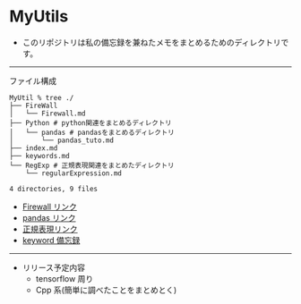 # MyUtils

- このリポジトリは私の備忘録を兼ねたメモをまとめるためのディレクトリです。

---

ファイル構成

```shell
MyUtil % tree ./
├── FireWall
│   └── Firewall.md
├── Python # python関連をまとめるディレクトリ
│   └── pandas # pandasをまとめるディレクトリ
│       └── pandas_tuto.md
├── index.md
├── keywords.md
└── RegExp # 正規表現関連をまとめたディレクトリ
    └── regularExpression.md

4 directories, 9 files
```

- [Firewall リンク](https://puppies-jp.github.io/MyUtils/FireWall/Firewall)
- [pandas リンク](https://puppies-jp.github.io/MyUtils/Python/pandas/pandas_tuto)
- [正規表現リンク](https://puppies-jp.github.io/MyUtils/RegExp/regularExpression)
- [keyword 備忘録](https://puppies-jp.github.io/MyUtils/keywords)

---

- リリース予定内容
  - tensorflow 周り
  - Cpp 系(簡単に調べたことをまとめとく)
